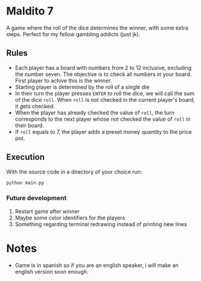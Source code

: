 # Maldito 7

A game where the roll of the dice determines the winner, with some extra steps. Perfect for my fellow gambling addicts (just jk). 

## Rules
* Each player has a board with numbers from 2 to 12 inclusive, excluding the number seven. The objective is to check all numbers in your board. First player to achive this is the winner.
* Starting player is determined by the roll of a single die
* In their turn the player presses `ENTER` to roll the dice, we will call the sum of the dice `roll`.  When `roll` is not checked in the current player's board, it gets checked.
* When the player has already checked the value of `roll`, the turn corresponds to the next player whose not checked the value of `roll` in their board.
* If `roll` equals to 7, the player adds a preset money quantity to the price pot.

## Execution
With the source code in a directory of your choice run:
```bash
python main.py
```

### Future development 
1. Restart game after winner 
1. Maybe some color identifiers for the players
1. Something regarding terminal redrawing instead of printing new lines

# Notes
* Game is in spanish so if you are an english speaker, i will make an english version soon enough.

